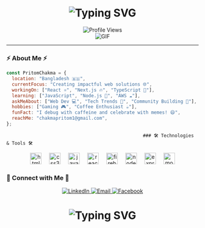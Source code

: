 


<h1 align="center">
  <img src="https://readme-typing-svg.demolab.com?font=Fira+Code&weight=600&size=28&duration=4000&pause=1000&color=6CE4F7&center=true&vCenter=true&multiline=true&repeat=false&width=700&height=100&lines=Front-End+Developer+%F0%9F%9A%80;Coding+Educator+%F0%9F%91%A8%E2%80%8D%F0%9F%8F%AB+%7C+Tech+Enthusiast+%F0%9F%92%BB" alt="Typing SVG" />
</h1>

<div align="center">
  <img src="https://komarev.com/ghpvc/?username=rokib97&style=for-the-badge&color=0e75b6&label=Profile+Views" alt="Profile Views">
</div>

<div align="center">
  <img src="https://user-images.githubusercontent.com/73097560/115834477-dbab4500-a447-11eb-908a-139a6edaec5c.gif" alt="GIF" />
</div>

---

### ⚡ About Me ⚡

```javascript
const PritomChakma = {
  location: "Bangladesh 🇧🇩",
  currentFocus: "Creating impactful web solutions 🌐",
  workingOn: ["React ⚛️", "Next.js 🔥", "TypeScript 💪"],
  learning: ["JavaScript", "Node.js 💚", "AWS ☁️"],
  askMeAbout: ["Web Dev 💻", "Tech Trends 🚀", "Community Building 🤝"],
  hobbies: ["Gaming 🎮", "Coffee Enthusiast ☕"],
  funFact: "I debug with caffeine and celebrate with memes! 😄",
  reachMe: "chakmapritom1@gmail.com",
};
```

                                                      ### 🛠️ Technologies & Tools 🛠️

<div align="center">
  <img src="https://cdn.jsdelivr.net/gh/devicons/devicon/icons/html5/html5-original.svg" height="30" alt="html5 logo" />
  <img width="12" />
  <img src="https://cdn.jsdelivr.net/gh/devicons/devicon/icons/css3/css3-original.svg" height="30" alt="css3 logo" />
  <img width="12" />
  <img src="https://cdn.jsdelivr.net/gh/devicons/devicon/icons/javascript/javascript-original.svg" height="30" alt="javascript logo" />
  <img width="12" />
  <img src="https://cdn.jsdelivr.net/gh/devicons/devicon/icons/react/react-original.svg" height="30" alt="react logo" />
  <img width="12" />
  <img src="https://cdn.jsdelivr.net/gh/devicons/devicon/icons/firebase/firebase-plain.svg" height="30" alt="firebase logo" />
  <img width="12" />
  <img src="https://cdn.jsdelivr.net/gh/devicons/devicon/icons/nodejs/nodejs-original.svg" height="30" alt="nodejs logo" />
  <img width="12" />
  <img src="https://cdn.jsdelivr.net/gh/devicons/devicon/icons/express/express-original.svg" height="30" alt="express logo" />
  <img width="12" />
  <img src="https://cdn.jsdelivr.net/gh/devicons/devicon/icons/mongodb/mongodb-original.svg" height="30" alt="mongodb logo" />
</div>



### 🤝 Connect with Me 🤝

<div align="center"> <a href="https://www.linkedin.com/in/pritomchakma/"> <img src="https://img.shields.io/badge/LinkedIn-0077B5?style=for-the-badge&logo=linkedin&logoColor=white&style=plastic" alt="LinkedIn"> </a> <a href="mailto:chakmapritom1@gmail.com"> <img src="https://img.shields.io/badge/Gmail-D14836?style=for-the-badge&logo=gmail&logoColor=white&style=plastic" alt="Email"> </a> <a href="https://www.facebook.com/pritom.chakma.716?mibextid=LQQJ4d"> <img src="https://img.shields.io/badge/Facebook-1877F2?style=for-the-badge&logo=facebook&logoColor=white&style=plastic" alt="Facebook"> </a> </div>
<h1 align="center"> <img src="https://readme-typing-svg.demolab.com?font=Fira+Code&weight=600&size=28&duration=4000&pause=1000&color=6CE4F7&center=true&vCenter=true&multiline=true&repeat=false&width=700&height=100&lines=Thanks+for+Visiting+%F0%9F%91%8B" alt="Typing SVG" /> </h1>
